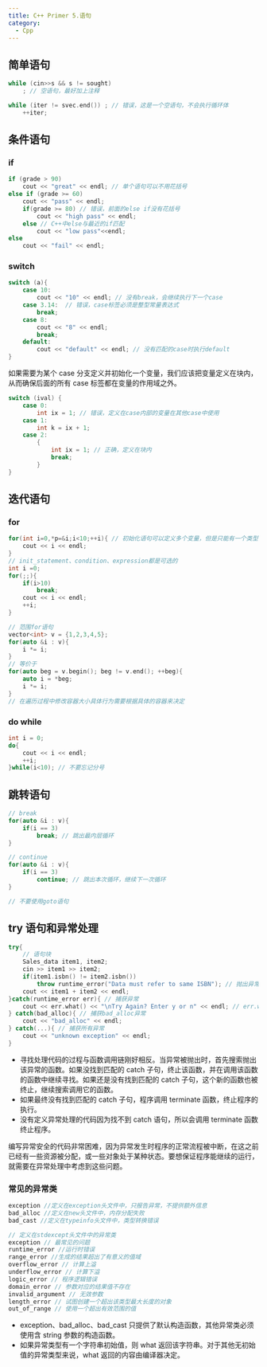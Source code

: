 ```yaml
---
title: C++ Primer 5.语句
category:
  - Cpp
---
```


## 简单语句

```cpp
while (cin>>s && s != sought)
	; // 空语句，最好加上注释

while (iter != svec.end()) ; // 错误，这是一个空语句，不会执行循环体
	++iter;

```

## 条件语句

### if

```cpp
if (grade > 90)
	cout << "great" << endl; // 单个语句可以不用花括号
else if (grade >= 60)
	cout << "pass" << endl;
	if(grade >= 80) // 错误，前面的else if没有花括号
		cout << "high pass" << endl;
	else // C++中else与最近的if匹配
		cout << "low pass"<<endl;
else
	cout << "fail" << endl;
```

### switch

```cpp
switch (a){
	case 10:
		cout << "10" << endl; // 没有break，会继续执行下一个case
	case 3.14:  // 错误，case标签必须是整型常量表达式
		break;
	case 8:
		cout << "8" << endl;
		break;
	default:
		cout << "default" << endl; // 没有匹配的case时执行default
}
```

如果需要为某个 case 分支定义并初始化一个变量，我们应该把变量定义在块内，从而确保后面的所有 case 标签都在变量的作用域之外。

```cpp
switch (ival) {
	case 0:
		int ix = 1; // 错误，定义在case内部的变量在其他case中使用
	case 1:
		int k = ix + 1;
	case 2:
		{
			int ix = 1; // 正确，定义在块内
			break;
		}
}
```

## 迭代语句

### for

```cpp
for(int i=0,*p=&i;i<10;++i){ // 初始化语句可以定义多个变量，但是只能有一个类型说明符
	cout << i << endl;
}
// init_statement、condition、expression都是可选的
int i =0;
for(;;){
	if(i>10)
		break;
	cout << i << endl;
	++i;
}

// 范围for语句
vector<int> v = {1,2,3,4,5};
for(auto &i : v){
	i *= i;
}
// 等价于
for(auto beg = v.begin(); beg != v.end(); ++beg){
	auto i = *beg;
	i *= i;
}
// 在遍历过程中修改容器大小具体行为需要根据具体的容器来决定
```

### do while

```cpp
int i = 0;
do{
	cout << i << endl;
	++i;
}while(i<10); // 不要忘记分号
```

## 跳转语句

```cpp
// break
for(auto &i : v){
	if(i == 3)
		break; // 跳出最内层循环
}

// continue
for(auto &i : v){
	if(i == 3)
		continue; // 跳出本次循环，继续下一次循环
}

// 不要使用goto语句
```

## try 语句和异常处理

```cpp
try{
	// 语句块
	Sales_data item1, item2;
	cin >> item1 >> item2;
	if(item1.isbn() != item2.isbn())
		throw runtime_error("Data must refer to same ISBN"); // 抛出异常
	cout << item1 + item2 << endl;
}catch(runtime_error err){ // 捕获异常
	cout << err.what() << "\nTry Again? Enter y or n" << endl; // err.what()返回异常信息
} catch(bad_alloc){ // 捕获bad_alloc异常
	cout << "bad_alloc" << endl;
} catch(...){ // 捕获所有异常
	cout << "unknown exception" << endl;
}
```

- 寻找处理代码的过程与函数调用链刚好相反。当异常被抛出时，首先搜索抛出该异常的函数。如果没找到匹配的 catch 子句，终止该函数，并在调用该函数的函数中继续寻找。如果还是没有找到匹配的 catch 子句，这个新的函数也被终止，继续搜索调用它的函数。
- 如果最终没有找到匹配的 catch 子句，程序调用 terminate 函数，终止程序的执行。
- 没有定义异常处理的代码因为找不到 catch 语句，所以会调用 terminate 函数终止程序。

编写异常安全的代码非常困难，因为异常发生时程序的正常流程被中断，在这之前已经有一些资源被分配，或一些对象处于某种状态。要想保证程序能继续的运行，就需要在异常处理中考虑到这些问题。

### 常见的异常类

``` cpp
exception //定义在exception头文件中，只报告异常，不提供额外信息
bad_alloc //定义在new头文件中，内存分配失败
bad_cast //定义在typeinfo头文件中，类型转换错误

// 定义在stdexcept头文件中的异常类
exception // 最常见的问题
runtime_error //运行时错误
range_error //生成的结果超出了有意义的值域
overflow_error // 计算上溢
underflow_error // 计算下溢
logic_error // 程序逻辑错误
domain_error // 参数对应的结果值不存在
invalid_argument // 无效参数
length_error // 试图创建一个超出该类型最大长度的对象
out_of_range // 使用一个超出有效范围的值
```

- exception、bad_alloc、bad_cast 只提供了默认构造函数，其他异常类必须使用含 string 参数的构造函数。
- 如果异常类型有一个字符串初始值，则 what 返回该字符串。对于其他无初始值的异常类型来说，what 返回的内容由编译器决定。
